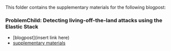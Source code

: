 
This folder contains the supplementary materials for the following blogpost:

### ProblemChild: Detecting living-off-the-land attacks using the Elastic Stack
* [blogpost](insert link here)
* [supplementary materials](problemchild-end-to-end.md)
